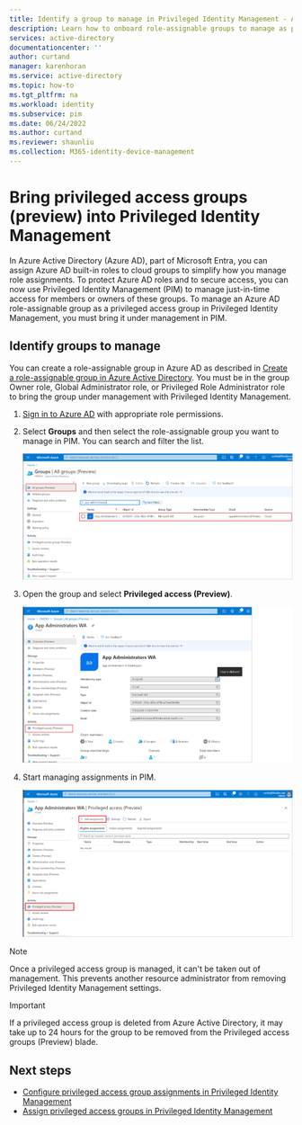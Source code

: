 ```yaml
---
title: Identify a group to manage in Privileged Identity Management - Azure AD | Microsoft Docs
description: Learn how to onboard role-assignable groups to manage as privileged access groups in Privileged Identity Management (PIM).
services: active-directory
documentationcenter: ''
author: curtand
manager: karenhoran
ms.service: active-directory
ms.topic: how-to
ms.tgt_pltfrm: na
ms.workload: identity
ms.subservice: pim
ms.date: 06/24/2022
ms.author: curtand
ms.reviewer: shaunliu
ms.collection: M365-identity-device-management
---
```


# Bring privileged access groups (preview) into Privileged Identity Management

In Azure Active Directory (Azure AD), part of Microsoft Entra, you can assign Azure AD built-in roles to cloud groups to simplify how you manage role assignments. To protect Azure AD roles and to secure access, you can now use Privileged Identity Management (PIM) to manage just-in-time access for members or owners of these groups. To manage an Azure AD role-assignable group as a privileged access group in Privileged Identity Management, you must bring it under management in PIM.

## Identify groups to manage

You can create a role-assignable group in Azure AD as described in [Create a role-assignable group in Azure Active Directory](../roles/groups-create-eligible.md). You must be in the group Owner role, Global Administrator role, or Privileged Role Administrator role to bring the group under management with Privileged Identity Management.

1. [Sign in to Azure AD](https://aad.portal.azure.com) with appropriate role permissions.

1. Select **Groups** and then select the role-assignable group you want to manage in PIM. You can search and filter the list.

    ![find a role-assignable group to manage in PIM](./media/groups-discover-groups/groups-list-in-azure-ad.png)

1. Open the group and select **Privileged access (Preview)**.

    ![Open the Privileged Identity Management experience](./media/groups-discover-groups/groups-discover-groups.png)

1. Start managing assignments in PIM.

    ![Manage assignments in Privileged Identity Management](./media/groups-discover-groups/groups-bring-under-management.png)

> [!NOTE]
> Once a privileged access group is managed, it can't be taken out of management. This prevents another resource administrator from removing Privileged Identity Management settings.

> [!IMPORTANT]
> If a privileged access group is deleted from Azure Active Directory, it may take up to 24 hours for the group to be removed from the Privileged access groups (Preview) blade.

## Next steps

- [Configure privileged access group assignments in Privileged Identity Management](pim-resource-roles-configure-role-settings.md)
- [Assign privileged access groups in Privileged Identity Management](pim-resource-roles-assign-roles.md)
